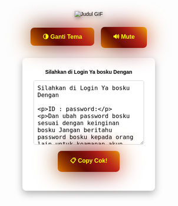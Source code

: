 <!DOCTYPE html>
<html lang="id">
<head>
  <meta charset="UTF-8" />
  <meta name="viewport" content="width=device-width, initial-scale=1.0"/>
  <title>autopass</title>
  <link rel="icon" href="https://photosaya.io/images/2024/07/09/LOGO.png" type="image/png"/>

  <style>
    :root {
      --bg: rgba(255, 255, 255, 0.95);
      --text: #000;
      --box: #fff;
    }

    body.dark-mode {
      --bg: rgba(0, 0, 0, 0.8);
      --text: #eee;
      --box: #1e1e1e;
    }

    body {
      font-family: Arial, sans-serif;
      margin: 0;
      padding: 0;
      background-image: url('https://imagme.com/images/2025/02/21/photo_2025-02-21_01-31-20.jpeg');
      background-size: cover;
      background-position: center;
      background-attachment: fixed;
      background-repeat: no-repeat;
      color: var(--text);
      transition: 0.3s ease-in-out;
      text-align: center;
      overflow-x: hidden;
    }

    canvas#snow {
      position: fixed;
      top: 0;
      left: 0;
      pointer-events: none;
      z-index: 1;
    }

    .judul-gif {
      margin-top: 30px;
      margin-bottom: 10px;
      position: relative;
      z-index: 2;
    }

    .judul-gif img {
      max-width: 300px;
      height: auto;
      filter: drop-shadow(2px 4px 6px rgba(0, 0, 0, 0.5));
    }

    .login-form {
      background-color: var(--box);
      padding: 30px;
      border-radius: 10px;
      box-shadow: 0 8px 20px rgba(0, 0, 0, 0.3);
      display: inline-block;
      width: 300px;
      margin-top: 20px;
      position: relative;
      z-index: 2;
    }

    .input-field {
      margin: 10px 0;
      padding: 10px;
      width: 100%;
      font-size: 16px;
      border: 1px solid #ccc;
      border-radius: 5px;
      background-color: var(--bg);
      color: var(--text);
    }

    /* 🎯 Tombol Neon Glow Style */
    .btn-neon {
      position: relative;
      display: inline-block;
      padding: 12px 30px;
      margin: 8px;
      font-size: 16px;
      font-weight: bold;
      color: #fffb00;
      text-decoration: none;
      background: linear-gradient(0deg, #000, #272727);
      border-radius: 10px;
      text-align: center;
      z-index: 2;
      cursor: pointer;
    }

    .btn-neon:before,
    .btn-neon:after {
      content: '';
      position: absolute;
      right: -3px;
      bottom: -3px;
      background: linear-gradient(45deg, #fb0000, #ff8d00, #490000, #c01d1d, #ffe200, #fb0000, #ffa700, #490000, #c01d1d, #efff00);
      background-size: 400%;
      width: calc(100% + 6px);
      height: calc(100% + 6px);
      z-index: -1;
      animation: steam 5s linear infinite;
      border-radius: 10px;
    }

    .btn-neon:after {
      filter: blur(30px);
    }

    @keyframes steam {
      0% { background-position: 0 0; }
      50% { background-position: 400% 0; }
      100% { background-position: 0 0; }
    }

    label {
      display: block;
      font-weight: bold;
      margin-bottom: 5px;
    }

    audio {
      display: none;
    }

    .btn-wrap {
      margin-top: 20px;
      z-index: 3;
      position: relative;
    }
  </style>
</head>
<body>

  <!-- ❄️ SALJU -->
  <canvas id="snow"></canvas>

  <!-- 🎵 BACKSOUND -->
  <audio id="backsound" autoplay loop>
    <source src="https://cdn.pixabay.com/download/audio/2022/12/07/audio_dcef74f48d.mp3" type="audio/mpeg">
    Your browser does not support the audio element.
  </audio>

  <!-- 🎬 JUDUL GIF -->
  <div class="judul-gif">
    <img src="https://imagme.com/images/2024/11/11/gif-toto12.gif" alt="Judul GIF">
  </div>

  <!-- 🌗 TOMBOL TEMA + MUTE -->
  <div class="btn-wrap">
    <button class="btn-neon" onclick="toggleTheme()">🌗 Ganti Tema</button>
    <button class="btn-neon mute-btn" onclick="toggleMute()">🔊 Mute</button>
  </div>

  <!-- 📋 FORM -->
  <div class="login-form">
    <label for="full-text">Silahkan di Login Ya bosku Dengan</label>
    <textarea id="full-text" class="input-field" rows="8" readonly>
Silahkan di Login Ya bosku Dengan

ID : 
password:

Dan ubah password bosku sesuai dengan keinginan bosku
Jangan beritahu password bosku kepada orang lain untuk keamanan akun bosku 🙂

Link login : https://toto12candy.com/
    </textarea><br />
    <button class="btn-neon copy-btn" onclick="copyAndChangePassword()">📋 Copy Cok!</button>
  </div>

  <!-- ✨ SCRIPT: SALJU -->
  <script>
    const canvas = document.getElementById("snow");
    const ctx = canvas.getContext("2d");
    let w = window.innerWidth;
    let h = window.innerHeight;
    canvas.width = w;
    canvas.height = h;

    const maxFlakes = 100;
    const flakes = [];

    function Flake() {
      this.x = Math.random() * w;
      this.y = Math.random() * h;
      this.radius = Math.random() * 3 + 1;
      this.speed = Math.random() * 1 + 0.5;
      this.wind = Math.random() * 1 - 0.5;

      this.update = function () {
        this.y += this.speed;
        this.x += this.wind;

        if (this.y > h) {
          this.y = 0;
          this.x = Math.random() * w;
        }
        if (this.x > w || this.x < 0) {
          this.x = Math.random() * w;
        }
      };

      this.draw = function () {
        ctx.beginPath();
        ctx.arc(this.x, this.y, this.radius, 0, Math.PI * 2);
        ctx.fillStyle = "rgba(255, 255, 255, 0.8)";
        ctx.fill();
      };
    }

    function createFlakes() {
      for (let i = 0; i < maxFlakes; i++) {
        flakes.push(new Flake());
      }
    }

    function animateFlakes() {
      ctx.clearRect(0, 0, w, h);
      for (let flake of flakes) {
        flake.update();
        flake.draw();
      }
      requestAnimationFrame(animateFlakes);
    }

    window.addEventListener("resize", () => {
      w = window.innerWidth;
      h = window.innerHeight;
      canvas.width = w;
      canvas.height = h;
    });

    createFlakes();
    animateFlakes();
  </script>

  <!-- 📋 SCRIPT: PASSWORD + SALIN -->
  <script>
    const passwords = ["bunga123", "kucing456", "apel789", "matahari22"];
    const prefixList = ["gacor", "jitu", "bola", "maxwin", "bisa", "pasti", "hoki", "menang", "emas", "super", "juara", "naga", "maju", "king", "bintang"];
    for (let prefix of prefixList) {
      for (let i = 1; i <= 999; i++) {
        passwords.push(`${prefix}${i.toString().padStart(3, '0')}`);
      }
    }

    const filteredPasswords = passwords.filter((pw) => pw.length >= 6);

    function copyAndChangePassword() {
      const password = filteredPasswords[Math.floor(Math.random() * filteredPasswords.length)];
      const newText = `Silahkan di Login Ya bosku Dengan

ID : 
password: ${password}

Dan ubah password bosku sesuai dengan keinginan bosku
Jangan beritahu password bosku kepada orang lain untuk keamanan akun bosku 🙂

Link login :https://toto12candy.com/`;

      const copyText = document.getElementById("full-text");
      copyText.value = newText;
      copyText.select();
      document.execCommand("copy");
    }

    function toggleTheme() {
      document.body.classList.toggle("dark-mode");
    }

    function toggleMute() {
      const audio = document.getElementById("backsound");
      const muteBtn = document.querySelector(".mute-btn");
      if (audio.muted) {
        audio.muted = false;
        muteBtn.textContent = "🔊 Mute";
      } else {
        audio.muted = true;
        muteBtn.textContent = "🔇 Unmute";
      }
    }

    document.addEventListener("DOMContentLoaded", function () {
      const backsound = document.getElementById("backsound");
      backsound.volume = 0.5;
      document.body.addEventListener("click", () => {
        if (backsound.paused) backsound.play();
      }, { once: true });
    });
  </script>
</body>
</html>
